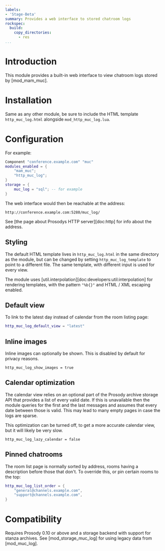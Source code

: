 ```yaml
---
labels:
- 'Stage-Beta'
summary: Provides a web interface to stored chatroom logs
rockspec:
  build:
    copy_directories:
      - res
...
```


Introduction
============

This module provides a built-in web interface to view chatroom logs
stored by [mod\_mam\_muc].

Installation
============

Same as any other module, be sure to include the HTML template
`http_muc_log.html` alongside `mod_http_muc_log.lua`.

Configuration
=============

For example:

``` lua
Component "conference.example.com" "muc"
modules_enabled = {
    "mam_muc";
    "http_muc_log";
}
storage = {
    muc_log = "sql"; -- for example
}
```

The web interface would then be reachable at the address:

    http://conference.example.com:5280/muc_log/

See [the page about Prosodys HTTP server][doc:http] for info about the
address.

## Styling

The default HTML template lives in `http_muc_log.html` in the same
directory as the module, but can be changed by setting
`http_muc_log_template` to point to a different file. The same template,
with different input is used for every view.

The module uses [util.interpolation][doc:developers:util:interpolation]
for rendering templates, with the pattern `"%b{}"` and HTML / XML
escaping enabled.

## Default view

To link to the latest day instead of calendar from the room listing
page:

```lua
http_muc_log_default_view = "latest"
```

## Inline images

Inline images can optionally be shown. This is disabled by default for
privacy reasons.

``` {.lua}
http_muc_log_show_images = true
```

## Calendar optimization

The calendar view relies on an optional part of the Prosody archive
storage API that provides a list of every valid date. If this is
unavailable then the module queries for the first and the last messages
and assumes that every date between those is valid. This may lead to
many empty pages in case the logs are sparse.

This optimization can be turned off, to get a more accurate calendar
view, but it will likely be very slow.

``` {.lua}
http_muc_log_lazy_calendar = false
```

## Pinned chatrooms

The room list page is normally sorted by address, rooms having a
description before those that don't. To override this, or pin certain
rooms to the top:

``` lua
http_muc_log_list_order = {
    "general@channels.example.com",
    "support@channels.example.com",
}
```

Compatibility
=============

Requires Prosody 0.10 or above and a storage backend with support for
stanza archives. See [mod\_storage\_muc\_log] for using legacy data from
[mod\_muc\_log].
